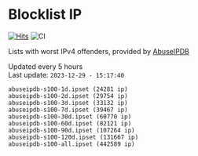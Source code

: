 # Blocklist IP

[![Hits](https://hits.seeyoufarm.com/api/count/incr/badge.svg?url=https%3A%2F%2Fgithub.com%2Fborestad%2Fblocklist-ip%2F&count_bg=%2379C83D&title_bg=%23555555&icon=&icon_color=%23E7E7E7&title=hits&edge_flat=false)](https://hits.seeyoufarm.com)  ![CI](https://img.shields.io/github/workflow/status/borestad/blocklist-ip/CI?style=flat-square)

Lists with worst IPv4 offenders, provided by [AbuseIPDB](https://www.abuseipdb.com/)

<!-- FOOTER-PLACEHOLDER -->
Updated every 5 hours<br>
Last update: `2023-12-29 - 15:17:40`
```
abuseipdb-s100-1d.ipset (24281 ip)
abuseipdb-s100-2d.ipset (29754 ip)
abuseipdb-s100-3d.ipset (33132 ip)
abuseipdb-s100-7d.ipset (39467 ip)
abuseipdb-s100-30d.ipset (60770 ip)
abuseipdb-s100-60d.ipset (82121 ip)
abuseipdb-s100-90d.ipset (107264 ip)
abuseipdb-s100-120d.ipset (131667 ip)
abuseipdb-s100-all.ipset (442589 ip)
```
